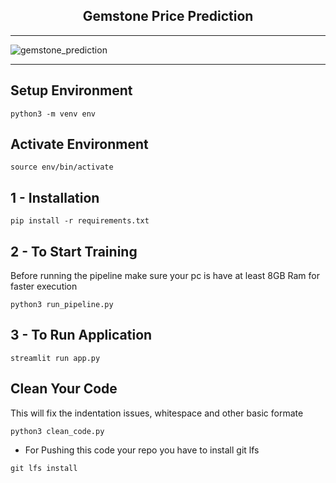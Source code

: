 <h2 align="center">Gemstone Price Prediction</h2>

---

![gemstone_prediction](https://github.com/thanseefpp/Gemstone-Price-Prediction/assets/62167887/bf3ddfd6-e5a9-4756-8ba4-8f5dca3a5ce7)

---
## Setup Environment

```
python3 -m venv env
```

## Activate Environment

```
source env/bin/activate
```

## 1 - Installation

```
pip install -r requirements.txt
```

## 2 - To Start Training 

<p>
Before running the pipeline make sure your pc is have at least 8GB Ram for faster execution
</p>

```
python3 run_pipeline.py
```

## 3 - To Run Application

```
streamlit run app.py
```

## Clean Your Code

<p>
    This will fix the indentation issues, whitespace and other basic formate
</p>

```
python3 clean_code.py
```

- For Pushing this code your repo you have to install git lfs

```
git lfs install
```
